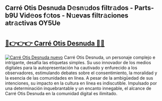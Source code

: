 ## Carré Otis Desnuda D𝚎sn𝚞dos filtr𝚊dos - Parts-b9U Vid𝚎os f𝚘tos - N𝚞evas filtr𝚊ciones atr𝚊ctivas OY5Ue

# <h2><a href="http://mb7rfrs.tromn.icu/?c=Carr%c3%a9+Otis+Desnuda">🔗👉👉👉 Carré Otis Desnuda 🔗🔗</a></h2>

[![Carré Otis Desnuda nuevo](https://i.imgur.com/pEAQMta.gif)](http://mb7rfrs.tromn.icu/?c=Carr%c3%a9+Otis+Desnuda)
Carré Otis Desnuda, un personaje complejo e intrigante, desafía las etiquetas simples. Su uso innovador de los medios digitales para la autopresentación ha cautivado y enfurecido a los observadores, estimulando debates sobre el consentimiento, la moralidad y la esencia de las comunidades en línea. A pesar de la ambigüedad de sus intenciones, su impacto en la cultura en línea es indiscutible. Impulsado por una determinación inquebrantable y un encanto innegable, el alcance de Carré Otis Desnuda en la comunidad digital es ilimitado.
